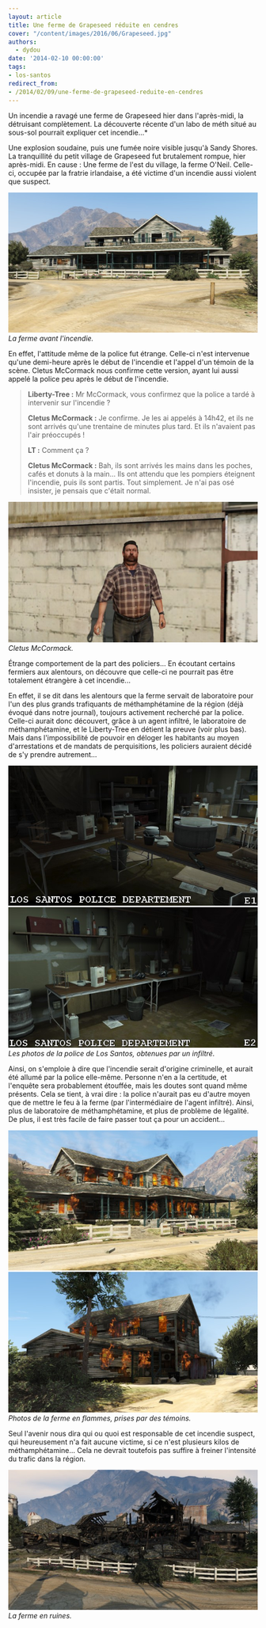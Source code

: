 ```yaml
---
layout: article
title: Une ferme de Grapeseed réduite en cendres
cover: "/content/images/2016/06/Grapeseed.jpg"
authors:
  - dydou
date: '2014-02-10 00:00:00'
tags:
- los-santos
redirect_from:
- /2014/02/09/une-ferme-de-grapeseed-reduite-en-cendres
---
```


Un incendie a ravagé une ferme de Grapeseed hier dans l'après-midi, la détruisant complètement. La découverte récente d'un labo de méth situé au sous-sol pourrait expliquer cet incendie...\*

Une explosion soudaine, puis une fumée noire visible jusqu'à Sandy Shores. La tranquillité du petit village de Grapeseed fut brutalement rompue, hier après-midi. En cause : Une ferme de l'est du village, la ferme O'Neil. Celle-ci, occupée par la fratrie irlandaise, a été victime d'un incendie aussi violent que suspect.

![La ferme avant l'incendie.](/content/images/2016/06/Grapeseed2.jpg)
_La ferme avant l'incendie._

En effet, l'attitude même de la police fut étrange. Celle-ci n'est intervenue qu'une demi-heure après le début de l'incendie et l'appel d'un témoin de la scène. Cletus McCormack nous confirme cette version, ayant lui aussi appelé la police peu après le début de l'incendie.

> **Liberty-Tree :** Mr McCormack, vous confirmez que la police a tardé à intervenir sur l'incendie ?
> 
> **Cletus McCormack :** Je confirme. Je les ai appelés à 14h42, et ils ne sont arrivés qu'une trentaine de minutes plus tard. Et ils n'avaient pas l'air préoccupés !
> 
> **LT :** Comment ça ?
> 
> **Cletus McCormack :** Bah, ils sont arrivés les mains dans les poches, cafés et donuts à la main... Ils ont attendu que les pompiers éteignent l'incendie, puis ils sont partis. Tout simplement. Je n'ai pas osé insister, je pensais que c'était normal.

![Cletus McCormack.](/content/images/2016/06/Grapeseed5.jpg)
_Cletus McCormack._

Étrange comportement de la part des policiers... En écoutant certains fermiers aux alentours, on découvre que celle-ci ne pourrait pas être totalement étrangère à cet incendie...

En effet, il se dit dans les alentours que la ferme servait de laboratoire pour l'un des plus grands trafiquants de méthamphétamine de la région (déjà évoqué dans notre journal), toujours activement recherché par la police. Celle-ci aurait donc découvert, grâce à un agent infiltré, le laboratoire de méthamphétamine, et le Liberty-Tree en détient la preuve (voir plus bas). Mais dans l'impossibilité de pouvoir en déloger les habitants au moyen d'arrestations et de mandats de perquisitions, les policiers auraient décidé de s'y prendre autrement...

![](/content/images/2016/06/Grapeseed3.jpg)
![Les photos de la police de Los Santos, obtenues par un infiltré.](/content/images/2016/06/Grapeseed4.jpg)
_Les photos de la police de Los Santos, obtenues par un infiltré._

Ainsi, on s'emploie à dire que l'incendie serait d'origine criminelle, et aurait été allumé par la police elle-même. Personne n'en a la certitude, et l'enquête sera probablement étouffée, mais les doutes sont quand même présents. Cela se tient, à vrai dire : la police n'aurait pas eu d'autre moyen que de mettre le feu à la ferme (par l'intermédiaire de l'agent infiltré). Ainsi, plus de laboratoire de méthamphétamine, et plus de problème de légalité. De plus, il est très facile de faire passer tout ça pour un accident...

![](/content/images/2016/06/Grapeseed6.jpg)
![Photos de la ferme en flammes, prises par des témoins.](/content/images/2016/06/Grapeseed7.jpg)
_Photos de la ferme en flammes, prises par des témoins._

Seul l'avenir nous dira qui ou quoi est responsable de cet incendie suspect, qui heureusement n'a fait aucune victime, si ce n'est plusieurs kilos de méthamphétamine... Cela ne devrait toutefois pas suffire à freiner l'intensité du trafic dans la région.

![La ferme en ruines.](/content/images/2016/06/Grapeseed_0.jpg)
_La ferme en ruines._